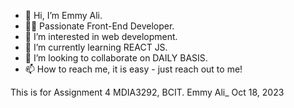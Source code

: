 - 👋 Hi, I’m Emmy Ali.
- 👩‍💻 Passionate Front-End Developer. 
- 👀 I’m interested in web development. 
- 🌱 I’m currently learning REACT JS. 
- 💞️ I’m looking to collaborate on DAILY BASIS. 
- 📫 How to reach me, it is easy - just reach out to me! 

<!---
eali8/eali8 is a ✨ special ✨ repository because its `README.md` (this file) appears on your GitHub profile.
You can click the Preview link to take a look at your changes.
--->
This is for Assignment 4 MDIA3292, BCIT. 
Emmy Ali_ Oct 18, 2023 


